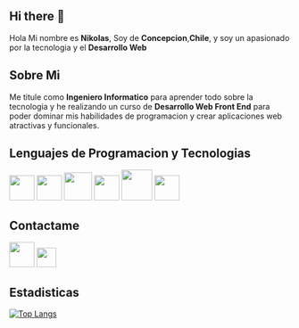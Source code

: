 ## Hi there 👋
Hola Mi nombre es **Nikolas**, Soy de **Concepcion**,**Chile**, y soy un apasionado por la 
tecnologia y el **Desarrollo Web**

## Sobre Mi
Me titule como **Ingeniero Informatico** para aprender todo sobre la tecnologia y he realizando un curso de **Desarrollo Web Front End** para poder dominar mis habilidades de 
programacion y crear aplicaciones web atractivas y funcionales.

## Lenguajes de Programacion y Tecnologias
<img src="https://cdn-icons-png.flaticon.com/512/732/732212.png" width="45px">
<img src="https://upload.wikimedia.org/wikipedia/commons/thumb/6/62/CSS3_logo.svg/2048px-CSS3_logo.svg.png" width="45px">
<img src="https://img.icons8.com/color/512/javascript.png" width="50px">
<img src="https://upload.wikimedia.org/wikipedia/commons/f/f1/Vue.png" width="45px">
<img src="https://upload.wikimedia.org/wikipedia/commons/thumb/b/b2/Bootstrap_logo.svg/2560px-Bootstrap_logo.svg.png" width="55px">
<img src="https://cdn-icons-png.flaticon.com/512/5968/5968358.png" width="45px">

## Contactame 
<a href="ncorantehuenchuman@gmail.com" style="display: inline-block; margin: 0; padding: 0">
<img src="https://cdn.worldvectorlogo.com/logos/gmail-icon.svg" width="45px">
</a>
<a href="https://www.linkedin.com/in/nicolas-corante/" style="display: inline-block; background-color: #0000; border-radius: 5px;">
    <img src="https://upload.wikimedia.org/wikipedia/commons/c/ca/LinkedIn_logo_initials.png" width= 35px>
</a>

## Estadisticas
[![Top Langs](https://github-readme-stats.vercel.app/api/top-langs/?username=NikoAlexis1&layout=compact)](https://github.com/NikoAlexis1/github-readme-stats)
